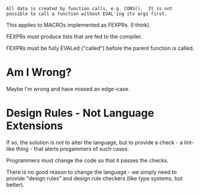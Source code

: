 `All data is created by function calls, e.g. CONS().  It is not possible to call a function without EVAL'ing its args first.`

This applies to MACROs implemented as FEXPRs.  (I think).

FEXPRs must produce lists that are fed to the compiler.  

FEXPRs must be fully EVALed ("called") before the parent function is called.  

# Am I Wrong?
Maybe I'm wrong and have missed an edge-case.  

# Design Rules - Not Language Extensions
If so, the solution is *not* to alter the language, but to provide a check - a lint-like thing - that alerts progammers of such cases.  

Programmers must change the code so that it passes the checks.  

There is no good reason to change the language - we simply need to provide "design rules" and design rule checkers (like type systems, but better).